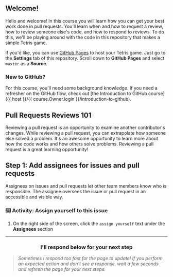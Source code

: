 ## Welcome!

Hello and welcome! In this course you will learn how you can get your best work done in pull requests.  You'll learn when and how to request a review, how to review someone else's code, and how to respond to reviews. To do this, we'll be playing around with the code in this repository that makes a simple Tetris game.

If you'd like, you can use [GitHub Pages](https://pages.github.com/) to host your Tetris game. Just go to the **Settings** tab of this repository. Scroll down to **GitHub Pages** and select `master` as a **Source**. 

### New to GitHub?

For this course, you'll need some background knowledge. If you need a refresher on the GitHub flow, check out [the Introduction to GitHub course]({{ host }}/{{ course.Owner.login }}/introduction-to-github).

## Pull Requests Reviews 101

Reviewing a pull request is an opportunity to examine another contributor's changes. While reviewing a pull request, you can extrapolate how someone else solved a problem. It's an awesome opportunity to learn more about how the code works and how others solve problems. Reviewing a pull request is a great learning opportunity!

## Step 1: Add assignees for issues and pull requests

Assignees on issues and pull requests let other team members know who is responsible. The assignee oversees the issue or pull request in an accessible and visible way.

### :keyboard: Activity: Assign yourself to this issue

1. On the right side of the screen, click the `assign yourself` text under the **Assignees** section

<hr>
<h3 align="center">I'll respond below for your next step</h3>

> _Sometimes I respond too fast for the page to update! If you perform an expected action and don't see a response, wait a few seconds and refresh the page for your next steps._
